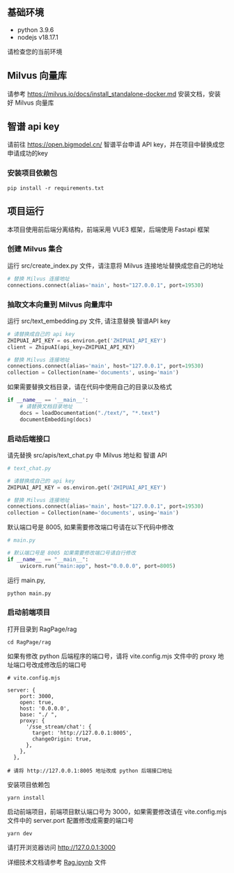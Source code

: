 ## 基础环境

* python 3.9.6
* nodejs v18.17.1

请检查您的当前环境

## Milvus 向量库

请参考 https://milvus.io/docs/install_standalone-docker.md 安装文档，安装好 Milvus 向量库

## 智谱 api key

请前往 https://open.bigmodel.cn/ 智谱平台申请 API key，并在项目中替换成您申请成功的key

### 安装项目依赖包

```pip
pip install -r requirements.txt
```

## 项目运行

本项目使用前后端分离结构，前端采用 VUE3 框架，后端使用 Fastapi 框架

### 创建 Milvus 集合

运行 src/create_index.py 文件，请注意将 Milvus 连接地址替换成您自己的地址
```python
# 替换 Milvus 连接地址
connections.connect(alias='main', host="127.0.0.1", port=19530)
```

### 抽取文本向量到 Milvus 向量库中

运行 src/text_embedding.py 文件, 请注意替换 智谱API key

```python
# 请替换成自己的 api key
ZHIPUAI_API_KEY = os.environ.get('ZHIPUAI_API_KEY')
client = ZhipuAI(api_key=ZHIPUAI_API_KEY)

# 替换 Milvus 连接地址
connections.connect(alias='main', host="127.0.0.1", port=19530)
collection = Collection(name='documents', using='main')
```

如果需要替换文档目录，请在代码中使用自己的目录以及格式

```python
if __name__ == '__main__':
    # 请替换文档目录地址
    docs = loadDocumentation("./text/", "*.text")
    documentEmbedding(docs)
```

### 启动后端接口

请先替换 src/apis/text_chat.py 中 Milvus 地址和 智谱 API
```python
# text_chat.py

# 请替换成自己的 api key
ZHIPUAI_API_KEY = os.environ.get('ZHIPUAI_API_KEY')

# 替换 Milvus 连接地址
connections.connect(alias='main', host="127.0.0.1", port=19530)
collection = Collection(name='documents', using='main')

```

默认端口号是 8005, 如果需要修改端口号请在以下代码中修改
```python
# main.py

# 默认端口号是 8005 如果需要修改端口号请自行修改
if __name__ == "__main__":
    uvicorn.run("main:app", host="0.0.0.0", port=8005)

```

运行 main.py, 

```python
python main.py
```

### 启动前端项目

打开目录到 RagPage/rag 

```shell
cd RagPage/rag 
```

如果有修改 python 后端程序的端口号，请将 vite.config.mjs 文件中的 proxy 地址端口号改成修改后的端口号

```
# vite.config.mjs

server: {
    port: 3000,
    open: true,
    host: '0.0.0.0',
    base: "./ ",
    proxy: {
      '/sse_stream/chat': {
        target: 'http://127.0.0.1:8005',
        changeOrigin: true,
      },
    },
  },

# 请将 http://127.0.0.1:8005 地址改成 python 后端接口地址
```

安装项目依赖包

```
yarn install
```

启动前端项目，前端项目默认端口号为 3000，如果需要修改请在 vite.config.mjs 文件中的 server.port 配置修改成需要的端口号

```
yarn dev
```

请打开浏览器访问 http://127.0.0.1:3000

详细技术文档请参考 [Rag.ipynb](./Rag.ipynb) 文件

